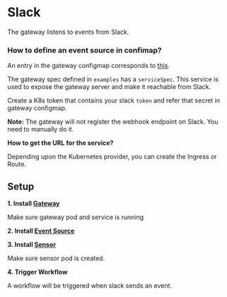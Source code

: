 # Slack

The gateway listens to events from Slack.

### How to define an event source in confimap?
An entry in the gateway configmap corresponds to [this](https://github.com/argoproj/argo-events/blob/30eaa296651e80b11ffef3b20464a08a2041eb09/gateways/community/slack/config.go#L46-L49).

The gateway spec defined in `examples` has a `serviceSpec`. This service is used to expose the gateway server and make it reachable from Slack.

Create a K8s token that contains your slack `token` and refer that secret in gateway configmap.

**Note:** The gateway will not register the webhook endpoint on Slack. You need to manually do it.

**How to get the URL for the service?**

Depending upon the Kubernetes provider, you can create the Ingress or Route. 


## Setup

**1. Install [Gateway](../../examples/gateways/slack.yaml)**

Make sure gateway pod and service is running

**2. Install [Event Source](../../examples/event-sources/slack.yaml)**

**3. Install [Sensor](../../examples/sensors/slack.yaml)**

Make sure sensor pod is created.

**4. Trigger Workflow**

A workflow will be triggered when slack sends an event.

